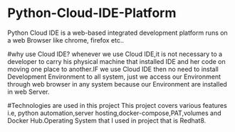 # Python-Cloud-IDE-Platform
Python Cloud IDE is a web-based integrated development platform runs on a web Browser like chrome, firefox etc..

#why use Cloud IDE?
whenever we use Cloud IDE,it is not necessary to a developer to carry his physical machine that installed IDE and her code on moving one place to another.IF we use Cloud IDE then no need to install Development Environment to all system, just we access our Environment through web browser in any system because our Environment are installed in web Server.

#Technologies are used in this project
This project covers various features i.e, python automation,server hosting,docker-compose,PAT,volumes and Docker Hub.Operating System that I used in project that is Redhat8.




